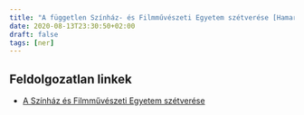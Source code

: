 ```yaml
---
title: "A független Színház- és Filmművészeti Egyetem szétverése [Hamarosan]"
date: 2020-08-13T23:30:50+02:00
draft: false
tags: [ner]
---
```


## Feldolgozatlan linkek

- [A Színház és Filmművészeti Egyetem szétverése](https://index.hu/kultur/2020/07/03/megszavaztak_a_szinhaz-_es_filmmuveszeti_egyetem_atalakitasat/)
